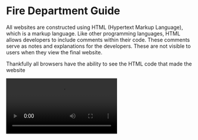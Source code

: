 #  Fire Department Guide

All websites are constructed using HTML (Hypertext Markup Language), which is a markup language. Like other programming languages, HTML allows developers to include comments within their code. These comments serve as notes and explanations for the developers. These are not visible to users when they view the final website.

Thankfully all browsers have the ability to see the HTML code that made the website

<video src="https://www.youtube.com/watch?v=csy5neBsItY" />

[Video](https://www.youtube.com/watch?v=csy5neBsItY)